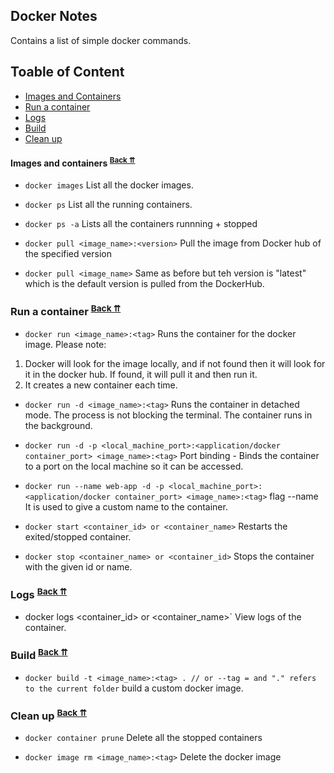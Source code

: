 ## Docker Notes
Contains a list of simple docker commands.

## <a name="table-of-contents"></a>Toable of Content
- [Images and Containers](#images-and-containers)
- [Run a container](#run-a-container)
- [Logs](#logs)
- [Build](#build)
- [Clean up](#clean-up)

#### <a name="images-and-containers">Images and containers</a> <sup>[Back ⇈](#table-of-contents)</sup>
- `docker images`
List all the docker images.

- `docker ps`
List all the running containers.

- `docker ps -a`
Lists all the containers runnning + stopped

- `docker pull <image_name>:<version>`
Pull the image from Docker hub of the specified version

- `docker pull <image_name>`
Same as before but teh version is "latest" which is the default version is pulled from the DockerHub.

### <a name="run-a-container"></a>Run a container <sup>[Back ⇈](#table-of-contents)</sup>
- `docker run <image_name>:<tag>`
Runs the container for the docker image.
Please note: 
1. Docker will look for the image locally, and if not found then it will look for it in the docker hub. If found, it will pull it and then run it.
2. It creates a new container each time.

- `docker run -d <image_name>:<tag>`
Runs the container in detached mode. The process is not blocking the terminal. The container runs in the background.

- `docker run -d -p <local_machine_port>:<application/docker container_port> <image_name>:<tag>`
Port binding - Binds the container to a port on the local machine so it can be accessed.

- `docker run --name web-app -d -p <local_machine_port>:<application/docker container_port> <image_name>:<tag>`
flag --name <name>
It is used to give a custom name to the container.

- `docker start <container_id> or <container_name>`
Restarts the exited/stopped container.

- `docker stop <container_name> or <container_id>`
Stops the container with the given id or name.

### <a name="logs"></a>Logs <sup>[Back ⇈](#table-of-contents)</sup>
- docker logs <container_id> or <container_name>`
View logs of the container.

### <a name="build"></a>Build <sup>[Back ⇈](#table-of-contents)</sup>
- `docker build -t <image_name>:<tag> . // or --tag = and "." refers to the current folder`
build a custom docker image.

### <a name="clean-up"></a>Clean up <sup>[Back ⇈](#table-of-contents)</sup>
- `docker container prune`
Delete all the stopped containers

- `docker image rm <image_name>:<tag>`
Delete the docker image

